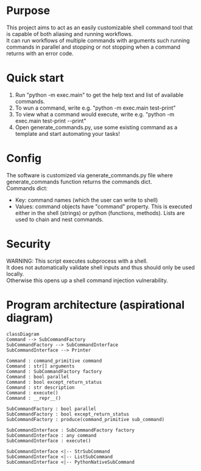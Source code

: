 # Purpose
This project aims to act as an easily customizable shell command tool that is capable of both aliasing and running workflows.  
It can run workflows of multiple commands with arguments such running commands in parallel and stopping or not stopping when a command returns with an error code.

# Quick start
1) Run "python -m exec.main" to get the help text and list of available commands.
2) To wun a command, write e.g. "python -m exec.main test-print"
3) To view what a command would execute, write e.g. "python -m exec.main test-print --print"
4) Open generate_commands.py, use some existing command as a template and start automating your tasks!

# Config
The software is customized via generate_commands.py file where generate_commands function returns the commands dict.  
Commands dict:
* Key: command names (which the user can write to shell)  
* Values: command objects have "command" property. This is executed either in the shell (strings) or python (functions, methods). Lists are used to chain and nest commands.

# Security
WARNING: This script executes subprocess with a shell.  
It does not automatically validate shell inputs and thus should only be used locally.  
Otherwise this opens up a shell command injection vulnerability.


# Program architecture (aspirational diagram)
```mermaid
classDiagram
Command --> SubCommandFactory
SubCommandFactory --> SubCommandInterface
SubCommandInterface --> Printer

Command : command_primitive command
Command : str[] arguments
Command : SubCommandFactory factory
Command : bool parallel
Command : bool except_return_status
Command : str description
Command : execute()
Command : __repr__()

SubCommandFactory : bool parallel
SubCommandFactory : bool except_return_status
SubCommandFactory : produce(command_primitive sub_command)

SubCommandInterface : SubCommandFactory factory
SubCommandInterface : any command
SubCommandInterface : execute()

SubCommandInterface <|-- StrSubCommand
SubCommandInterface <|-- ListSubCommand
SubCommandInterface <|-- PythonNativeSubCommand
```
